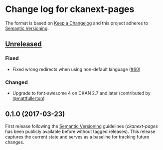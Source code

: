 # Change log for ckanext-pages

The format is based on [Keep a Changelog](http://keepachangelog.com/)
and this project adheres to [Semantic Versioning](http://semver.org/).

## [Unreleased]

### Fixed

- Fixed wrong redirects when using non-default language
  ([#60](https://github.com/ckan/ckanext-pages/issues/60))

### Changed

- Upgrade to font-awesome 4 on CKAN 2.7 and later (contributed by
  [@mattfullerton](https://github.com/ckan/ckanext-pages/pull/51))

## 0.1.0 (2017-03-23)

First release following the [Semantic Versioning](http://semver.org/)
guidelines (*ckanext-pages* has been publicly available before without tagged
releases). This release captures the current state and serves as a baseline for
tracking future changes.


[Unreleased]: https://github.com/ckan/ckanext-pages/compare/release-v0.1.0...master

